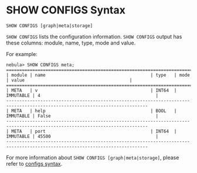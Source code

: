 # SHOW CONFIGS Syntax

```ngql
SHOW CONFIGS [graph|meta|storage]
```

`SHOW CONFIGS` lists the configuration information. `SHOW CONFIGS` output has these columns: module, name, type, mode and value.

For example:

```ngql
nebula> SHOW CONFIGS meta;
============================================================================================================================
| module | name                                        | type   | mode      | value                                        |
============================================================================================================================
| META   | v                                           | INT64  | IMMUTABLE | 4                                            |
----------------------------------------------------------------------------------------------------------------------------
| META   | help                                        | BOOL   | IMMUTABLE | False                                        |
----------------------------------------------------------------------------------------------------------------------------
| META   | port                                        | INT64  | IMMUTABLE | 45500                                        |
----------------------------------------------------------------------------------------------------------------------------
```

For more information about `SHOW CONFIGS [graph|meta|storage]`, please refer to [configs syntax](../../../../3.build-develop-and-administration/3.configurations/2.configs-syntax.md).
